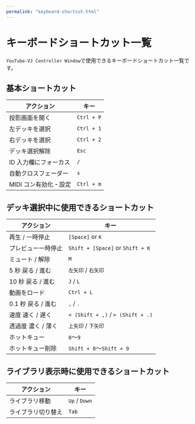 ```yaml
---
permalink: "keyboard-shortcut.html"
---
```


# キーボードショートカット一覧

`YouTube-VJ Controller Window`で使用できるキーボードショートカット一覧です。

## 基本ショートカット

| アクション            | キー       |
| --------------------- | ---------- |
| 投影画面を開く        | `Ctrl + P` |
| 左デッキを選択        | `Ctrl + 1` |
| 右デッキを選択        | `Ctrl + 2` |
| デッキ選択解除        | `Esc`      |
| ID 入力欄にフォーカス | `/`        |
| 自動クロスフェーダー  | `s`        |
| MIDI コン有効化・設定 | `Ctrl + m` |

## デッキ選択中に使用できるショートカット

| アクション         | キー                              |
| ------------------ | --------------------------------- |
| 再生 / 一時停止    | `[Space]` or `K`                  |
| プレビュー一時停止 | `Shift + [Space]` or `Shift + K`  |
| ミュート / 解除    | `M`                               |
| 5 秒 戻る / 進む   | `左矢印` / `右矢印`               |
| 10 秒 戻る / 進む  | `J` / `L`                         |
| 動画をロード       | `Ctrl + L`                        |
| 0.1 秒 戻る / 進む | `,` / `.`                         |
| 速度 速く / 遅く   | `< (Shift + ,)` / `> (Shift + .)` |
| 透過度 濃く / 薄く | `上矢印` / `下矢印`               |
| ホットキュー       | `0`～`9`                          |
| ホットキュー削除   | `Shift + 0`～`Shift + 9`          |

## ライブラリ表示時に使用できるショートカット

| アクション         | キー          |
| ------------------ | ------------- |
| ライブラリ移動     | `Up` / `Down` |
| ライブラリ切り替え | `Tab`         |
